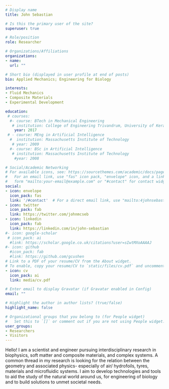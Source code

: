 ```yaml
---
# Display name
title: John Sebastian

# Is this the primary user of the site?
superuser: true

# Role/position
role: Researcher

# Organizations/Affiliations
organizations:
- name: 
  url: ""

# Short bio (displayed in user profile at end of posts)
bio: Applied Mechanics; Engineering for Biology

interests:
- Fluid Mechanics
- Composite Materials
- Experimental Development

education:
 # courses:
  #- course: BTech in Mechanical Engineering 
   # institution: College of Engineering Trivandrum, University of Kerala
    year: 2017
 # - course: MEng in Artificial Intelligence
  #  institution: Massachusetts Institute of Technology
   # year: 2009
  #- course: BSc in Artificial Intelligence
   # institution: Massachusetts Institute of Technology
    #year: 2008

# Social/Academic Networking
# For available icons, see: https://sourcethemes.com/academic/docs/page-builder/#icons
#   For an email link, use "fas" icon pack, "envelope" icon, and a link in the
#   form "mailto:your-email@example.com" or "#contact" for contact widget.
social:
- icon: envelope
  icon_pack: fas
  link: '/#contact'  # For a direct email link, use "mailto:4johnsebastian@gmail.com".
- icon: twitter
  icon_pack: fab
  link: https://twitter.com/johnmcseb
- icon: linkedin
  icon_pack: fab
  link: https://linkedin.com/in/john-sebastian
#- icon: google-scholar
 # icon_pack: ai
  #link: https://scholar.google.co.uk/citations?user=sIwtMXoAAAAJ
#- icon: github
  #icon_pack: fab
  #link: https://github.com/gcushen
# Link to a PDF of your resume/CV from the About widget.
# To enable, copy your resume/CV to `static/files/cv.pdf` and uncomment the lines below.
- icon: cv
  icon_pack: ai
  link: media/cv.pdf

# Enter email to display Gravatar (if Gravatar enabled in Config)
email: ""

# Highlight the author in author lists? (true/false)
highlight_name: false

# Organizational groups that you belong to (for People widget)
#   Set this to `[]` or comment out if you are not using People widget.
user_groups:
- Researchers
- Visitors
---
```


Hello! I am a scientist and engineer pursuing interdisciplinary research in biophysics, soft matter and composite materials, and complex systems. A common thread in my research is looking for the relation between the geometry and associated physics- especially of air/ hydrofoils, tyres, materials and microfluidic systems. I aim to develop technologies and tools to aid the study of the natural world around us, for engineering of biology and to build solutions to unmet societal needs.
